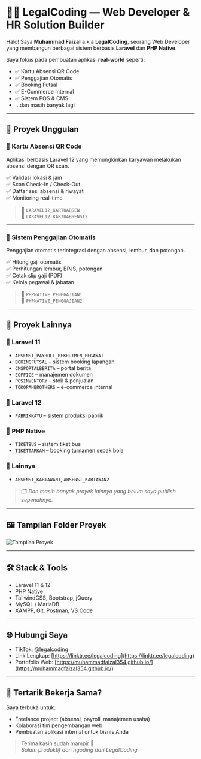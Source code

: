 # 👨‍💻 LegalCoding — Web Developer & HR Solution Builder

Halo! Saya **Muhammad Faizal** a.k.a **LegalCoding**, seorang Web Developer yang membangun berbagai sistem berbasis **Laravel** dan **PHP Native**.

Saya fokus pada pembuatan aplikasi **real-world** seperti:
- ✅ Kartu Absensi QR Code
- ✅ Penggajian Otomatis
- ✅ Booking Futsal
- ✅ E-Commerce Internal
- ✅ Sistem POS & CMS
- ...dan masih banyak lagi

---

## 🎯 Proyek Unggulan

### 📌 Kartu Absensi QR Code
Aplikasi berbasis Laravel 12 yang memungkinkan karyawan melakukan absensi dengan QR scan.

✅ Validasi lokasi & jam  
✅ Scan Check-In / Check-Out  
✅ Daftar sesi absensi & riwayat  
✅ Monitoring real-time  

> 📁 `LARAVEL12_KARTUABSEN`  
> 📁 `LARAVEL12_KARTUABSENSI2`

---

### 📌 Sistem Penggajian Otomatis
Penggajian otomatis terintegrasi dengan absensi, lembur, dan potongan.

✅ Hitung gaji otomatis  
✅ Perhitungan lembur, BPJS, potongan  
✅ Cetak slip gaji (PDF)  
✅ Kelola pegawai & jabatan

> 📁 `PHPNATIVE_PENGGAJIAN1`  
> 📁 `PHPNATIVE_PENGGAJIAN2`

---

## 🧩 Proyek Lainnya

### 🔹 Laravel 11
- `ABSENSI_PAYROLL_REKRUTMEN_PEGAWAI`
- `BOKINGFUTSAL` – sistem booking lapangan
- `CMSPORTALBERITA` – portal berita
- `EOFFICE` – manajemen dokumen
- `POSINVENTORY` – stok & penjualan
- `TOKOPANBROTHERS` – e-commerce internal

### 🔹 Laravel 12
- `PABRIKKAYU` – sistem produksi pabrik

### 🔹 PHP Native
- `TIKETBUS` – sistem tiket bus  
- `TIKETTARKAM` – booking turnamen sepak bola

### 🔹 Lainnya
- `ABSENSI_KARIAWAN1`, `ABSENSI_KARIAWAN2`

> 🗂️ *Dan masih banyak proyek lainnya yang belum saya publish sepenuhnya.*

---

## 🖼️ Tampilan Folder Proyek

![Tampilan Proyek](d3e217e5-07ce-4a43-a692-088ae9185d0d.png)

---

## 🛠️ Stack & Tools
- Laravel 11 & 12
- PHP Native
- TailwindCSS, Bootstrap, jQuery
- MySQL / MariaDB
- XAMPP, Git, Postman, VS Code

---

## 🌐 Hubungi Saya

- TikTok: [@legalcoding](https://tiktok.com/@legalcoding)
- Link Lengkap: [https://linktr.ee/legalcoding](https://linktr.ee/legalcoding)
- Portofolio Web: [https://muhammadfaizal354.github.io/](https://muhammadfaizal354.github.io/)

---

## 🤝 Tertarik Bekerja Sama?

Saya terbuka untuk:
- Freelance project (absensi, payroll, manajemen usaha)
- Kolaborasi tim pengembangan web
- Pembuatan aplikasi internal untuk bisnis Anda

> Terima kasih sudah mampir 🙌  
> *Salam produktif dan ngoding dari LegalCoding*

